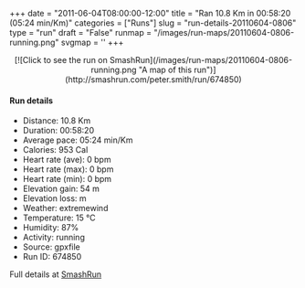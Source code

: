 +++
date = "2011-06-04T08:00:00-12:00"
title = "Ran 10.8 Km in 00:58:20 (05:24 min/Km)"
categories = ["Runs"]
slug = "run-details-20110604-0806"
type = "run"
draft = "False"
runmap = "/images/run-maps/20110604-0806-running.png"
svgmap = '<polyline points="93 12, 91 15, 95 18, 97 24, 94 33, 99 39, 97 58, 99 63, 100 65, 99 67, 96 73, 97 77, 93 87, 80 85, 68 82, 22 72, 18 70, 7 57, 3 54, 1 51, 0 43, 1 33, 20 30, 47 32, 54 31, 59 30, 64 26, 79 14, 88 15, 90 14">'
+++



<!--more-->

<center>
[![Click to see the run on SmashRun](/images/run-maps/20110604-0806-running.png "A map of this run")](http://smashrun.com/peter.smith/run/674850)
</center>

#### Run details

* Distance: 10.8 Km
* Duration: 00:58:20
* Average pace: 05:24 min/Km
* Calories: 953 Cal
* Heart rate (ave): 0 bpm
* Heart rate (max): 0 bpm
* Heart rate (min): 0 bpm
* Elevation gain: 54 m
* Elevation loss:  m
* Weather: extremewind
* Temperature: 15 &deg;C
* Humidity: 87%
* Activity: running
* Source: gpxfile
* Run ID: 674850

Full details at [SmashRun](http://smashrun.com/peter.smith/run/674850)